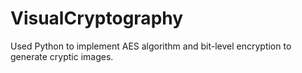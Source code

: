 # VisualCryptography
Used Python to implement AES algorithm and  bit-level encryption to generate cryptic images.
